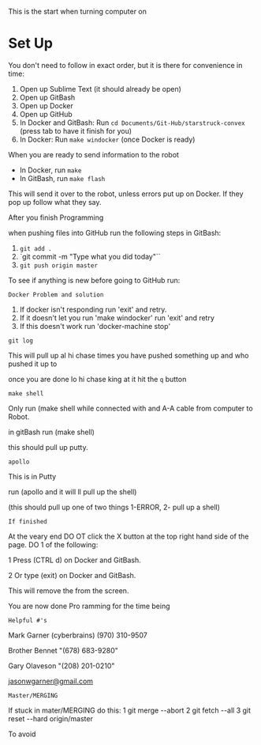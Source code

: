 This is the start when turning computer on

# Set Up

You don't need to follow in exact order, but it is there for convenience in time:

1. Open up Sublime Text  (it should already be open)
2. Open up GitBash
3. Open up Docker
4. Open up GitHub
5. In Docker and GitBash: Run `cd Documents/Git-Hub/starstruck-convex` (press tab to have it finish for you)
6. In Docker: Run `make windocker` (once Docker is ready)

When you are ready to send information to the robot

* In Docker, run `make`
* In GitBash, run `make flash` 

This will send it over to the robot, unless errors put up on Docker. If they pop up follow what they say.

After you finish Programming

when pushing files into GitHub run the following steps in GitBash:

1. `git add .`
2. `git commit -m "Type what you did today"``
3. `git push origin master`

To see if anything is new before going to GitHub run:
```
Docker Problem and solution
```
1. If docker isn't responding run 'exit' and retry.
2. If it doesn't let you run 'make windocker' run 'exit' and retry
3. If this doesn't work run 'docker-machine stop'

```
git log
```

This will pull up al hi chase  times you have pushed something up and who pushed it up to 

once you are done lo hi chase king at it hit the `q` button


```
make shell
```

Only run (make shell while connected with and A-A cable from computer to Robot.

in gitBash run (make shell)

this should pull up putty.

```
apollo
```

This is in Putty

run (apollo and it will ll pull up the shell)

(this should pull up one of two things 1-ERROR, 2- pull up a shell)

```
If finished
```

At the veary end DO OT click the X button at the top right hand side of the page. DO 1 of the following:

 1 Press (CTRL d) on Docker and GitBash.

 2 Or type (exit) on Docker and GitBash.

This will remove the from the screen.

You are now done Pro ramming for the time being
```
Helpful #'s
```
Mark Garner (cyberbrains) (970) 310-9507

Brother Bennet "(678) 683-9280"

Gary Olaveson "(208) 201-0210"

jasonwgarner@gmail.com
```
Master/MERGING
```
If stuck in mater/MERGING do this:
  1 git merge --abort
  2 git fetch --all
  3 git reset --hard origin/master

To avoid